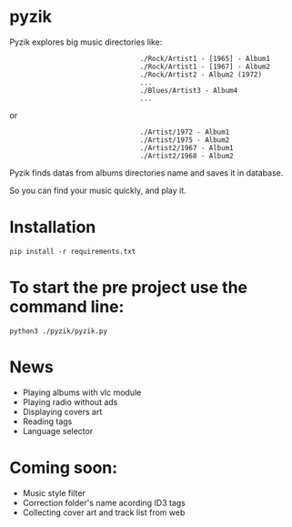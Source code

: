 # pyzik

Pyzik explores big music directories like:

                                    ./Rock/Artist1 - [1965] - Album1
                                    ./Rock/Artist1 - [1967] - Album2
                                    ./Rock/Artist2 - Album2 (1972)
                                    ...
                                    ./Blues/Artist3 - Album4
                                    ...

or

                                    ./Artist/1972 - Album1
                                    ./Artist/1975 - Album2
                                    ./Artist2/1967 - Album1
                                    ./Artist2/1968 - Album2





Pyzik finds datas from albums directories name and saves it in database. 

So you can find your music quickly, and play it.

# Installation

    pip install -r requirements.txt


# To start the pre project use the command line: 

    python3 ./pyzik/pyzik.py

# News

+ Playing albums with vlc module
+ Playing radio without ads
+ Displaying covers art
+ Reading tags
+ Language selector

# Coming soon:
+ Music style filter
+ Correction folder's name acording ID3 tags
+ Collecting cover art and track list from web




